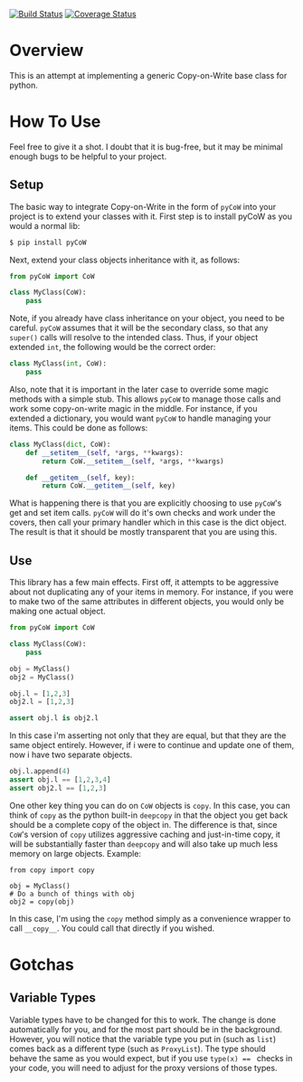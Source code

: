 [![Build Status](https://travis-ci.org/bannsec/pyCoW.svg?branch=master)](https://travis-ci.org/bannsec/pyCoW)
[![Coverage Status](https://coveralls.io/repos/github/bannsec/pyCoW/badge.svg?branch=master)](https://coveralls.io/github/bannsec/pyCoW?branch=master)

# Overview
This is an attempt at implementing a generic Copy-on-Write base class for python.

# How To Use
Feel free to give it a shot. I doubt that it is bug-free, but it may be minimal enough bugs to be helpful to your project.

## Setup

The basic way to integrate Copy-on-Write in the form of `pyCoW` into your project is to extend your classes with it. First step is to install pyCoW as you would a normal lib:

```bash
$ pip install pyCoW
```

Next, extend your class objects inheritance with it, as follows:

```python
from pyCoW import CoW

class MyClass(CoW):
    pass
```

Note, if you already have class inheritance on your object, you need to be careful. `pyCoW` assumes that it will be the secondary class, so that any `super()` calls will resolve to the intended class. Thus, if your object extended `int`, the following would be the correct order:

```python
class MyClass(int, CoW):
    pass
```

Also, note that it is important in the later case to override some magic methods with a simple stub. This allows `pyCoW` to manage those calls and work some copy-on-write magic in the middle. For instance, if you extended a dictionary, you would want `pyCoW` to handle managing your items. This could be done as follows:

```python
class MyClass(dict, CoW):
    def __setitem__(self, *args, **kwargs):
        return CoW.__setitem__(self, *args, **kwargs)

    def __getitem__(self, key):
        return CoW.__getitem__(self, key)
```

What is happening there is that you are explicitly choosing to use `pyCoW`'s get and set item calls. `pyCoW` will do it's own checks and work under the covers, then call your primary handler which in this case is the dict object. The result is that it should be mostly transparent that you are using this.

## Use
This library has a few main effects. First off, it attempts to be aggressive about not duplicating any of your items in memory. For instance, if you were to make two of the same attributes in different objects, you would only be making one actual object.

```python
from pyCoW import CoW

class MyClass(CoW):
    pass

obj = MyClass()
obj2 = MyClass()

obj.l = [1,2,3]
obj2.l = [1,2,3]

assert obj.l is obj2.l
```

In this case i'm asserting not only that they are equal, but that they are the same object entirely. However, if i were to continue and update one of them, now i have two separate objects.

```python
obj.l.append(4)
assert obj.l == [1,2,3,4]
assert obj2.l == [1,2,3]
```

One other key thing you can do on `CoW` objects is `copy`. In this case, you can think of `copy` as the python built-in `deepcopy` in that the object you get back should be a complete copy of the object in. The difference is that, since `CoW`'s version of `copy` utilizes aggressive caching and just-in-time copy, it will be substantially faster than `deepcopy` and will also take up much less memory on large objects. Example:

```
from copy import copy

obj = MyClass()
# Do a bunch of things with obj
obj2 = copy(obj)
```

In this case, I'm using the `copy` method simply as a convenience wrapper to call `__copy__`. You could call that directly if you wished.

# Gotchas
## Variable Types
Variable types have to be changed for this to work. The change is done automatically for you, and for the most part should be in the background. However, you will notice that the variable type you put in (such as `list`) comes back as a different type (such as `ProxyList`). The type should behave the same as you would expect, but if you use `type(x) == ` checks in your code, you will need to adjust for the proxy versions of those types.
